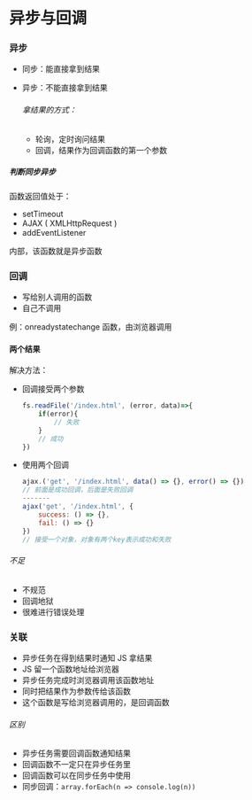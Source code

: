 # 异步与回调

### 异步

* 同步：能直接拿到结果

* 异步：不能直接拿到结果

  ###### 拿结果的方式：

  * 轮询，定时询问结果
  * 回调，结果作为回调函数的第一个参数

##### 判断同步异步

函数返回值处于：

* setTimeout
* AJAX ( XMLHttpRequest )
* addEventListener

内部，该函数就是异步函数

### 回调

* 写给别人调用的函数
* 自己不调用

例：onreadystatechange 函数，由浏览器调用

#### 两个结果

解决方法：

* 回调接受两个参数

  ```javascript
  fs.readFile('/index.html', (error, data)=>{
      if(error){
          // 失败
      }
      // 成功
  })
  ```

* 使用两个回调

  ```javascript
  ajax.('get', '/index.html', data() => {}, error() => {})
  // 前面是成功回调，后面是失败回调
  -------
  ajax('get', '/index.html', {
      success: () => {},
      fail: () => {}
  })
  // 接受一个对象，对象有两个key表示成功和失败
  ```

###### 不足

* 不规范
* 回调地狱
* 很难进行错误处理

### 关联

* 异步任务在得到结果时通知 JS 拿结果
* JS 留一个函数地址给浏览器
* 异步任务完成时浏览器调用该函数地址
* 同时把结果作为参数传给该函数
* 这个函数是写给浏览器调用的，是回调函数

###### 区别

* 异步任务需要回调函数通知结果
* 回调函数不一定只在异步任务里
* 回调函数可以在同步任务中使用
* 同步回调：`array.forEach(n => console.log(n))`